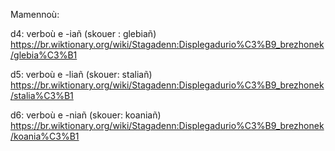 

Mamennoù:


d4: verboù e -iañ (skouer : glebiañ)
https://br.wiktionary.org/wiki/Stagadenn:Displegadurio%C3%B9_brezhonek/glebia%C3%B1

d5: verboù e -liañ (skouer: staliañ)
https://br.wiktionary.org/wiki/Stagadenn:Displegadurio%C3%B9_brezhonek/stalia%C3%B1

d6: verboù e -niañ (skouer: koaniañ)
https://br.wiktionary.org/wiki/Stagadenn:Displegadurio%C3%B9_brezhonek/koania%C3%B1
